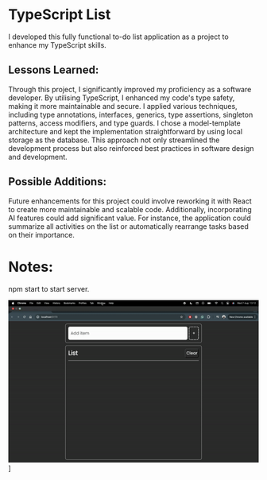 # TypeScript List
I developed this fully functional to-do list application as a project to enhance my TypeScript skills.

## Lessons Learned:
Through this project, I significantly improved my proficiency as a software developer. By utilising TypeScript, I enhanced my code's type safety, making it more maintainable and secure. I applied various techniques, including type annotations, interfaces, generics, type assertions, singleton patterns, access modifiers, and type guards. I chose a model-template architecture and kept the implementation straightforward by using local storage as the database. This approach not only streamlined the development process but also reinforced best practices in software design and development.

## Possible Additions:
Future enhancements for this project could involve reworking it with React to create more maintainable and scalable code. Additionally, incorporating AI features could add significant value. For instance, the application could summarize all activities on the list or automatically rearrange tasks based on their importance.

# Notes:
npm start to start server.

![gif](./demo.gif)]
